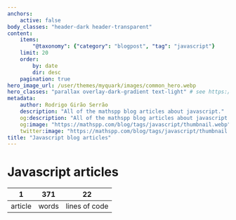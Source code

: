 ```yaml
---
anchors:
    active: false
body_classes: "header-dark header-transparent"
content:
    items:
        "@taxonomy": {"category": "blogpost", "tag": "javascript"}
    limit: 20
    order:
        by: date
        dir: desc
    pagination: true
hero_image_url: /user/themes/myquark/images/common_hero.webp
hero_classes: "parallax overlay-dark-gradient text-light" # see https://demo.getgrav.org/blog-skeleton/blog/hero-classes
metadata:
    author: Rodrigo Girão Serrão
    description: "All of the mathspp blog articles about javascript."
    og:description: "All of the mathspp blog articles about javascript."
    og:image: "https://mathspp.com/blog/tags/javascript/thumbnail.webp"
    twitter:image: "https://mathspp.com/blog/tags/javascript/thumbnail.webp"
title: "Javascript blog articles"
---
```


# Javascript articles


<table class="stats-table">
    <thead>
        <tr>
            <th style="text-align: center;">1</th>
            <th style="text-align: center;">371</th>
            <th style="text-align: center;">22</th>
        </tr>
    </thead>
    <tbody>
        <tr>
            <td style="text-align: center;">article</td>
            <td style="text-align: center;">words</td>
            <td style="text-align: center;">lines of code</td>
        </tr>
    </tbody>
</table>